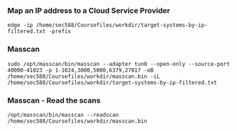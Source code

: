 ### Map an IP address to a Cloud Service Provider

```
edge -ip /home/sec588/Coursefiles/workdir/target-systems-by-ip-filtered.txt -prefix
```

### Masscan
```
sudo /opt/masscan/bin/masscan --adapter tun0 --open-only --source-port 40000-41023 -p 1-1024,3000,5000,6379,27017 -oB /home/sec588/Coursefiles/workdir/masscan.bin -iL /home/sec588/Coursefiles/workdir/target-systems-by-ip-filtered.txt
```

### Masscan - Read the scans
```
/opt/masscan/bin/masscan --readscan /home/sec588/Coursefiles/workdir/masscan.bin
```

